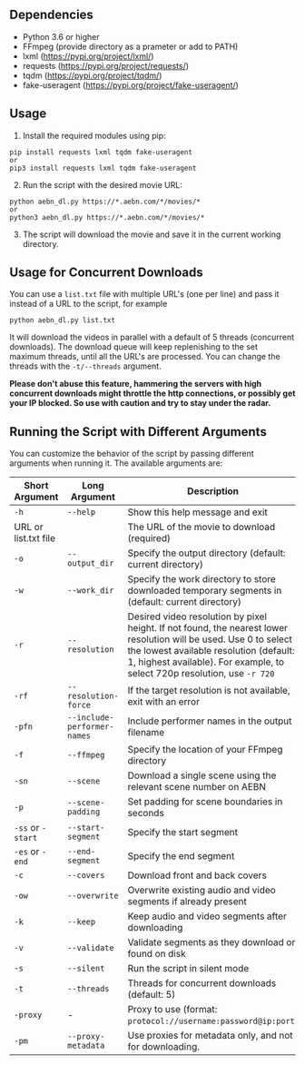 ## Dependencies
- Python 3.6 or higher
- FFmpeg (provide directory as a prameter or add to PATH)
- lxml (https://pypi.org/project/lxml/)
- requests (https://pypi.org/project/requests/)
- tqdm (https://pypi.org/project/tqdm/)
- fake-useragent (https://pypi.org/project/fake-useragent/)

## Usage

1. Install the required modules using pip:

```
pip install requests lxml tqdm fake-useragent
or
pip3 install requests lxml tqdm fake-useragent
```
2. Run the script with the desired movie URL:
```
python aebn_dl.py https://*.aebn.com/*/movies/*
or
python3 aebn_dl.py https://*.aebn.com/*/movies/*
```

3. The script will download the movie and save it in the current working directory.

## Usage for Concurrent Downloads
You can use a `list.txt` file with multiple URL's (one per line) and pass it instead of a URL to the script, for example
```
python aebn_dl.py list.txt
```
It will download the videos in parallel with a default of 5 threads (concurrent downloads). The download queue will keep replenishing to the set maximum threads, until all the URL's are processed. You can change the threads with the `-t/--threads` argument.

**Please don't abuse this feature, hammering the servers with high concurrent downloads might throttle the http connections, or possibly get your IP blocked. So use with caution and try to stay under the radar.**

## Running the Script with Different Arguments

You can customize the behavior of the script by passing different arguments when running it. The available arguments are:

| Short Argument | Long Argument | Description |
| --- | --- | --- |
| `-h` | `--help` | Show this help message and exit |
| URL or list.txt file | | The URL of the movie to download (required) |
| `-o` | `--output_dir` | Specify the output directory (default: current directory) |
| `-w` | `--work_dir` | Specify the work directory to store downloaded temporary segments in (default: current directory)|
| `-r` | `--resolution` | Desired video resolution by pixel height. If not found, the nearest lower resolution will be used. Use 0 to select the lowest available resolution (default: 1, highest available). For example, to select 720p resolution, use `-r 720` |
| `-rf` | `--resolution-force` | If the target resolution is not available, exit with an error |
| `-pfn` | `--include-performer-names` | Include performer names in the output filename |
| `-f` | `--ffmpeg` | Specify the location of your FFmpeg directory |
| `-sn` | `--scene` | Download a single scene using the relevant scene number on AEBN |
| `-p` | `--scene-padding` | Set padding for scene boundaries in seconds |
| `-ss` or `-start` | `--start-segment` | Specify the start segment |
| `-es` or `-end` | `--end-segment` | Specify the end segment |
| `-c` | `--covers` | Download front and back covers |
| `-ow` | `--overwrite` | Overwrite existing audio and video segments if already present |
| `-k` | `--keep` | Keep audio and video segments after downloading |
| `-v` |`--validate`| Validate segments as they download or found on disk|
| `-s` | `--silent` | Run the script in silent mode |
| `-t` | `--threads` | Threads for concurrent downloads (default: 5) |
| `-proxy` | - | Proxy to use (format: `protocol://username:password@ip:port`) |
| `-pm` | `--proxy-metadata` | Use proxies for metadata only, and not for downloading. |
